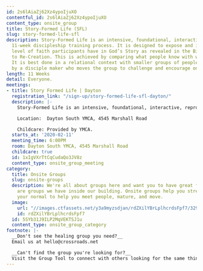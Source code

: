 ```yaml
---
id: 2s6lAiaZj62Xz4ypoIjuXO
contentful_id: 2s6lAiaZj62Xz4ypoIjuXO
content_type: onsite_group
title: Story-Formed Life (SFL)
slug: story-formed-life-sfl
description: Story-Formed Life is an intensive, foundational, interactive, reproducible
  11-week discipleship training process. It is designed to expose and increase the
  level of faith participants have in God’s Story as revealed in the Bible, from Creation
  to Re-Creation. This is achieved by comparing what people know with what they believe.
  It is best done in a relational context with smaller groups of people, facilitated
  by a disciple maker who moves the group to challenge and encourage one another.
length: 11 Weeks
detail: Everyone.
meetings:
- title: Story Formed Life | Dayton
  registration_link: "/sign-up/story-formed-life-sfl-dayton/"
  description: |-
    Story-Formed Life is an intensive, foundational, interactive, reproducible 11-week discipleship training process. It is designed to expose and increase the level of faith participants have in God’s Story as revealed in the Bible, from Creation to Re-Creation. This is achieved by comparing what people know with what they believe. It is best done in a relational context with smaller groups of people, facilitated by a disciple maker who moves the group to challenge and encourage one another.

    Location:  Dayton South YMCA, 4545 Marshall Road

    Childcare: Provided by YMCA.
  starts_at: '2020-02-11'
  meeting_time: 6:00PM
  room: Dayton South YMCA, 4545 Marshall Road
  childcare: true
  id: 1xIgVXrTtCqCudaQo3JV8z
  content_type: onsite_group_meeting
category:
  title: Onsite Groups
  slug: onsite-groups
  description: We're all about groups here and want you to have great friends. Below
    are groups we have inside our building. Onsite groups help you stretch beyond
    your normal to help you meet people, mature, and move.
  image:
    url: "//images.ctfassets.net/y3a9myzsdjan/rdZXilYBrLplhcrdsFpf7/329eaeb6b476852a1f7ae33cd2b10679/onsite-groups.jpg"
    id: rdZXilYBrLplhcrdsFpf7
  id: 5SYb31J9ILP2MqVEKTSJ1u
  content_type: onsite_group_category
footnote: |-
  __Don't see the healing group you need?__
  Email us at hello@crossroads.net

  __Can't find the group you're looking for?__
  Visit the Group Tool to connect with others looking for the same thing.
---
```


